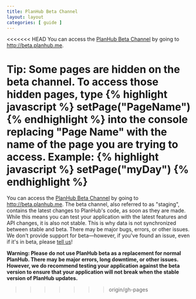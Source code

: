 ```yaml
---
title: PlanHub Beta Channel
layout: layout
categories: [ guide ]
---
```


<<<<<<< HEAD
You can access the [PlanHub Beta Channel](http://beta.planhub.me) by going to <http://beta.planhub.me>.

<i class="fa fa-lightbulb-o"></i>   Tip: Some pages are hidden on the beta channel. To access those hidden pages, type
{% highlight javascript %}
setPage("PageName")
{% endhighlight %}
into the console replacing "Page Name" with the name of the page you are trying to access. Example:
{% highlight javascript %}
setPage("myDay")
{% endhighlight %}
=======
You can access the [PlanHub Beta Channel](http://beta.planhub.me) by going to <http://beta.planhub.me>. The beta channel, also referred to as "staging", contains the latest changes to PlanHub's code, as soon as they are made.  While this means you can test your application with the latest features and API changes, it is also not stable. This is why data is not synchronized between stable and beta. There may be major bugs, errors, or other issues. We don't provide support for beta&mdash;however, if you've found an issue, even if it's in beta, please [tell us](https://github.com/PlanHubMe/PlanHub/issues/new)!

**Warning: Please do not use PlanHub beta as a replacement for normal PlanHub. There may be major errors, long downtime, or other issues. However, we do recommend testing your application against the beta version to ensure that your application will not break when the stable version of PlanHub updates.**
>>>>>>> origin/gh-pages
